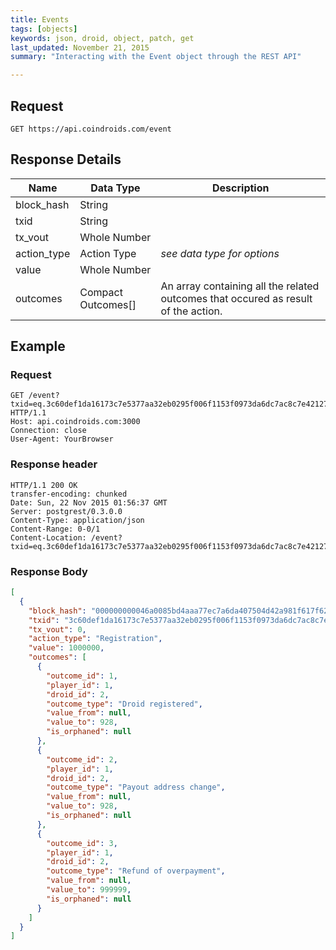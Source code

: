 ```yaml
---
title: Events
tags: [objects]
keywords: json, droid, object, patch, get
last_updated: November 21, 2015
summary: "Interacting with the Event object through the REST API"

---
```



## Request

```HTTP
GET https://api.coindroids.com/event
```

## Response Details

|Name|Data Type|Description|
|---|---|---|
|block_hash|String||
|txid|String||
|tx_vout|Whole Number||
|action_type| Action Type | _see data type for options_ |
|value| Whole Number| |
|outcomes| Compact Outcomes[] | An array containing all the related outcomes that occured as result of the action. ||

## Example

### Request

```HTTP
GET /event?txid=eq.3c60def1da16173c7e5377aa32eb0295f006f1153f0973da6dc7ac8c7e421272 HTTP/1.1
Host: api.coindroids.com:3000
Connection: close
User-Agent: YourBrowser
```

### Response header

```HTTP
HTTP/1.1 200 OK
transfer-encoding: chunked
Date: Sun, 22 Nov 2015 01:56:37 GMT
Server: postgrest/0.3.0.0
Content-Type: application/json
Content-Range: 0-0/1
Content-Location: /event?txid=eq.3c60def1da16173c7e5377aa32eb0295f006f1153f0973da6dc7ac8c7e421272
```

### Response Body
```JSON
[
  {
    "block_hash": "000000000046a0085bd4aaa77ec7a6da407504d42a981f617f62fba25ce1d2d7",
    "txid": "3c60def1da16173c7e5377aa32eb0295f006f1153f0973da6dc7ac8c7e421272",
    "tx_vout": 0,
    "action_type": "Registration",
    "value": 1000000,
    "outcomes": [
      {
        "outcome_id": 1,
        "player_id": 1,
        "droid_id": 2,
        "outcome_type": "Droid registered",
        "value_from": null,
        "value_to": 928,
        "is_orphaned": null
      },
      {
        "outcome_id": 2,
        "player_id": 1,
        "droid_id": 2,
        "outcome_type": "Payout address change",
        "value_from": null,
        "value_to": 928,
        "is_orphaned": null
      },
      {
        "outcome_id": 3,
        "player_id": 1,
        "droid_id": 2,
        "outcome_type": "Refund of overpayment",
        "value_from": null,
        "value_to": 999999,
        "is_orphaned": null
      }
    ]
  }
]
```
